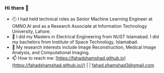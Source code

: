 ### Hi there 👋

<!--
**fahadshamshad/fahadshamshad** is a ✨ _special_ ✨ repository because its `README.md` (this file) appears on your GitHub profile.

-->
- 🕘 I had held technical roles as Senior Machine Learning Engineer at OMNO.AI and as a Research Associate at Information Technology University, Lahore.
- 🥇 I did my Masters in Electrical Engineering from NUST Islamabad. I did my bachelors from Institute of Space Technology, Islamabad.
- 🌱 My research interests include Image Reconstruction, Medical Image Analysis, and Computational Imaging.
- 📫 How to reach me: [https://fahadshamshad.github.io](https://fahadshamshad.github.io//) | | fahad.shamshad3@gmail.com
